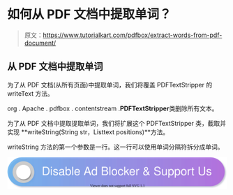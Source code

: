 # 如何从 PDF 文档中提取单词？

> 原文：<https://www.tutorialkart.com/pdfbox/extract-words-from-pdf-document/>

## 从 PDF 文档中提取单词

为了从 PDF 文档(从所有页面)中提取单词，我们将覆盖 PDFTextStripper 的 writeText 方法。

org . Apache . pdfbox . contentstream .**PDFTextStripper**类删除所有文本。

为了从 PDF 文档中提取提取单词，我们将扩展这个 PDFTextStripper 类，截取并实现 **writeString(String str，List<text position>text positions)**方法。

writeString 方法的第一个参数是一行。这一行可以使用单词分隔符拆分成单词。

[![](img/925da31b32d6bc3827932f6c8afb11bb.png)](https://www.tutorialkart.com/)